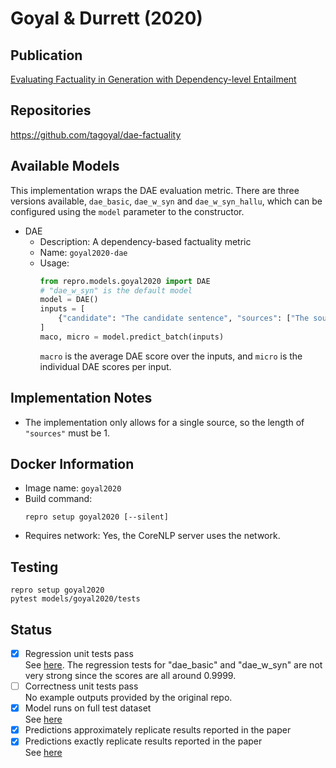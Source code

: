 # Goyal & Durrett (2020)

## Publication
[Evaluating Factuality in Generation with Dependency-level Entailment](https://aclanthology.org/2020.findings-emnlp.322/)

## Repositories
https://github.com/tagoyal/dae-factuality

## Available Models
This implementation wraps the DAE evaluation metric.
There are three versions available, `dae_basic`, `dae_w_syn` and `dae_w_syn_hallu`, which can be configured using the `model` parameter to the constructor.

- DAE
  - Description: A dependency-based factuality metric
  - Name: `goyal2020-dae`
  - Usage:
    ```python
    from repro.models.goyal2020 import DAE
    # "dae_w_syn" is the default model
    model = DAE()
    inputs = [
        {"candidate": "The candidate sentence", "sources": ["The source sentence"]}
    ]
    maco, micro = model.predict_batch(inputs)
    ```
    `macro` is the average DAE score over the inputs, and `micro` is the individual DAE scores per input.
    
## Implementation Notes
- The implementation only allows for a single source, so the length of `"sources"` must be 1.
    
## Docker Information
- Image name: `goyal2020`
- Build command:
  ```shell script
  repro setup goyal2020 [--silent]
  ```
- Requires network: Yes, the CoreNLP server uses the network.
  
## Testing
```shell script
repro setup goyal2020
pytest models/goyal2020/tests
```

## Status
- [x] Regression unit tests pass  
See [here](https://github.com/danieldeutsch/repro/actions/runs/1105599382).
The regression tests for "dae_basic" and "dae_w_syn" are not very strong since the scores are all around 0.9999.
- [ ] Correctness unit tests pass  
No example outputs provided by the original repo.
- [X] Model runs on full test dataset  
See [here](experiments/reproduce-results/Readme.md)
- [x] Predictions approximately replicate results reported in the paper  
- [x] Predictions exactly replicate results reported in the paper  
See [here](experiments/reproduce-results/Readme.md)